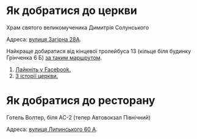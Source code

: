 # Як добратися до церкви 

Храм святого великомученика Димитрія Солунського

Адреса: [вулиця Загірна 28А](https://goo.gl/maps/om9nuZJZWDt).

Найкраще добиратися від кінцевої тролейбуса 13 (кільце біля будинку Грінченка 6 Б) [за таким маршрутом](https://www.google.com.ua/maps/dir/49.8730692,24.0503597/%D0%B2%D1%83%D0%BB%D0%B8%D1%86%D1%8F+%D0%97%D0%B0%D0%B3%D1%96%D1%80%D0%BD%D0%B0,+28%D0%90,+%D0%9B%D1%8C%D0%B2%D1%96%D0%B2,+%D0%9B%D1%8C%D0%B2%D1%96%D0%B2%D1%81%D1%8C%D0%BA%D0%B0+%D0%BE%D0%B1%D0%BB%D0%B0%D1%81%D1%82%D1%8C,+79000/@49.8741949,24.0523434,15.77z/data=!4m8!4m7!1m0!1m5!1m1!1s0x473adcf05609d31b:0x547ed63d67901441!2m2!1d24.0539217!2d49.8750606?hl=uk).

1. [Лайкніть у Facebook.](https://www.facebook.com/Храм-святого-Великомученика-Димитрія-1664431083770539/)
1. [З історії церкви.](http://velychlviv.com/hram-sv-dymytriya-sakralnyj-spadok-kostyantyna-kornyakta-ta-yana-nepomutsena-nikorovycha-lvovu/)

# Як добратися до ресторану

Готель Волтер, біля АС-2 (тепер Автовокзал Північний)

Адреса: [вулиця Липинського 60 А](https://goo.gl/maps/XU3LsjRpv3r).